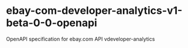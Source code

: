 # ebay-com-developer-analytics-v1-beta-0-0-openapi
OpenAPI specification for ebay.com API vdeveloper-analytics
